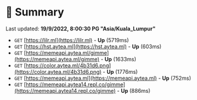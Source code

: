 # 📖 Summary
Last updated: **19/9/2022, 8:00:30 PG "Asia/Kuala_Lumpur"**

- `GET` [https://lilr.ml](https://lilr.ml) - **Up** (5719ms)
- `GET` [https://hst.aytea.ml](https://hst.aytea.ml) - **Up** (603ms)
- `GET` [https://memeapi.aytea.ml/gimme](https://memeapi.aytea.ml/gimme) - **Up** (1633ms)
- `GET` [https://color.aytea.ml/4b31d6.png](https://color.aytea.ml/4b31d6.png) - **Up** (1776ms)
- `GET` [https://memeapi.aytea.ml](https://memeapi.aytea.ml) - **Up** (752ms)
- `GET` [https://memeapi.aytea14.repl.co/gimme](https://memeapi.aytea14.repl.co/gimme) - **Up** (886ms)
